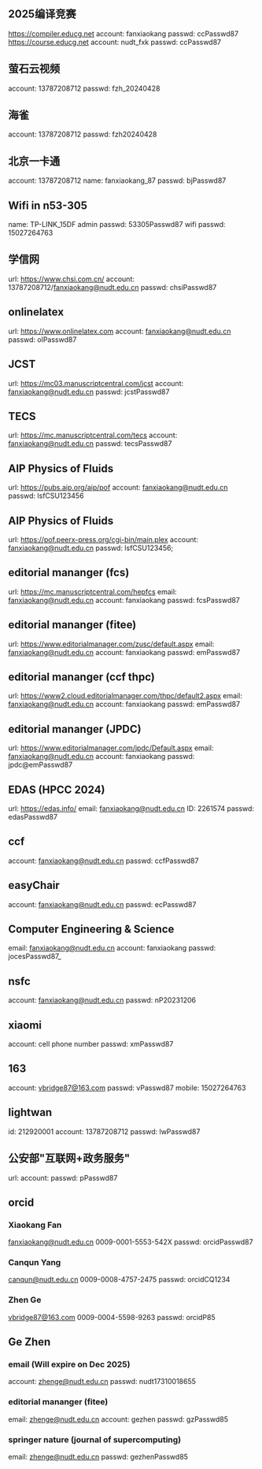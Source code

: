 ## 2025编译竞赛
https://compiler.educg.net
account: fanxiaokang
passwd:  ccPasswd87
https://course.educg.net
account: nudt_fxk
passwd:  ccPasswd87

## 萤石云视频
account: 13787208712
passwd:  fzh_20240428

## 海雀
account: 13787208712
passwd:  fzh20240428

## 北京一卡通
account: 13787208712
name:    fanxiaokang_87
passwd:  bjPasswd87

## Wifi in n53-305
name:         TP-LINK_15DF
admin passwd: 53305Passwd87
wifi  passwd: 15027264763

## 学信网
url:     https://www.chsi.com.cn/
account: 13787208712/fanxiaokang@nudt.edu.cn
passwd:  chsiPasswd87

## onlinelatex
url:     https://www.onlinelatex.com
account: fanxiaokang@nudt.edu.cn
passwd:  olPasswd87

## JCST
url:     https://mc03.manuscriptcentral.com/jcst
account: fanxiaokang@nudt.edu.cn
passwd:  jcstPasswd87

## TECS
url:     https://mc.manuscriptcentral.com/tecs
account: fanxiaokang@nudt.edu.cn
passwd:  tecsPasswd87

## AIP Physics of Fluids
url:     https://pubs.aip.org/aip/pof
account: fanxiaokang@nudt.edu.cn
passwd:  lsfCSU123456

## AIP Physics of Fluids
url:     https://pof.peerx-press.org/cgi-bin/main.plex
account: fanxiaokang@nudt.edu.cn
passwd:  lsfCSU123456;

## editorial mananger (fcs)
url:     https://mc.manuscriptcentral.com/hepfcs
email:   fanxiaokang@nudt.edu.cn
account: fanxiaokang
passwd:  fcsPasswd87

## editorial mananger (fitee)
url:     https://www.editorialmanager.com/zusc/default.aspx
email:   fanxiaokang@nudt.edu.cn
account: fanxiaokang
passwd:  emPasswd87

## editorial mananger (ccf thpc)
url:     https://www2.cloud.editorialmanager.com/thpc/default2.aspx
email:   fanxiaokang@nudt.edu.cn
account: fanxiaokang
passwd:  emPasswd87

## editorial mananger (JPDC)
url:     https://www.editorialmanager.com/jpdc/Default.aspx
email:   fanxiaokang@nudt.edu.cn
account: fanxiaokang
passwd:  jpdc@emPasswd87

## EDAS (HPCC 2024)
url:     https://edas.info/
email:   fanxiaokang@nudt.edu.cn
ID:      2261574
passwd:  edasPasswd87

## ccf
account: fanxiaokang@nudt.edu.cn
passwd:  ccfPasswd87

## easyChair
account: fanxiaokang@nudt.edu.cn
passwd:  ecPasswd87

## Computer Engineering & Science
email:   fanxiaokang@nudt.edu.cn
account: fanxiaokang
passwd:  jocesPasswd87_

## nsfc
account: fanxiaokang@nudt.edu.cn
passwd:  nP20231206

## xiaomi
account: cell phone number
passwd:  xmPasswd87

## 163
account: vbridge87@163.com
passwd:  vPasswd87
mobile:  15027264763

## lightwan
id:      212920001
account: 13787208712
passwd:  lwPasswd87

## 公安部"互联网+政务服务"
url:
account:
passwd: pPasswd87

## orcid

### Xiaokang Fan
fanxiaokang@nudt.edu.cn
0009-0001-5553-542X
passwd: orcidPasswd87

### Canqun Yang
canqun@nudt.edu.cn
0009-0008-4757-2475
passwd: orcidCQ1234

### Zhen Ge
vbridge87@163.com
0009-0004-5598-9263
passwd: orcidP85

## Ge Zhen

### email (Will expire on Dec 2025)
account: zhenge@nudt.edu.cn
passwd:  nudt17310018655

### editorial mananger (fitee)
email:   zhenge@nudt.edu.cn
account: gezhen
passwd:  gzPasswd85

### springer nature (journal of supercomputing)
email:   zhenge@nudt.edu.cn
passwd:  gezhenPasswd85
